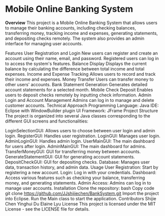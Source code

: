 # Mobile Online Banking System
**Overview**
This project is a Mobile Online Banking System that allows users to manage their banking accounts, including checking balances, transferring money, tracking income and expenses, generating statements, and depositing checks remotely. The system also provides an admin interface for managing user accounts.

Features
User Registration and Login
New users can register and create an account using their name, email, and password.
Registered users can log in to access the system's features.
Balance Display
Displays the current balance by calculating the difference between total income and total expenses.
Income and Expense Tracking
Allows users to record and track their income and expenses.
Money Transfer
Users can transfer money to other users' accounts.
Bank Statement Generation
Generates detailed account statements for a selected month.
Mobile Check Deposit
Enables users to deposit checks remotely by inputting check information.
Admin Login and Account Management
Admins can log in to manage and delete customer accounts.
Technical Approach
Programming Language: Java
IDE: Eclipse with WindowBuilder plugin
UI Framework: JFrame
Project Structure
The project is organized into several Java classes corresponding to the different GUI screens and functionalities:

LoginSelectionGUI: Allows users to choose between user login and admin login.
RegisterGUI: Handles user registration.
LoginGUI: Manages user login.
AdminLoginGUI: Handles admin login.
UserMainGUI: The main dashboard for users after login.
AdminMainGUI: The main dashboard for admins.
TransferMoneyGUI: GUI for transferring money between accounts.
GenerateStatementGUI: GUI for generating account statements.
DepositCheckGUI: GUI for depositing checks.
Database: Manages user data, transaction history, and admin data.
Usage
User Registration: Start by registering a new account.
Login: Log in with your credentials.
Dashboard: Access various features such as checking your balance, transferring money, and generating statements.
Admin Access: Admins can log in to manage user accounts.
Installation
Clone the repository:
bash
Copy code
git clone https://github.com/JJshijiechen/BankSystem.git
Import the project into Eclipse.
Run the Main class to start the application.
Contributors
Shijie Chen
Yinghui Du
Elaine Lyu
License
This project is licensed under the MIT License - see the LICENSE file for details.
